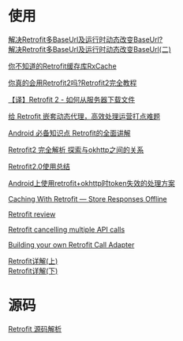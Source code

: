 # 使用

[解决Retrofit多BaseUrl及运行时动态改变BaseUrl?](https://www.jianshu.com/p/2919bdb8d09a)  
[解决Retrofit多BaseUrl及运行时动态改变BaseUrl(二)](https://www.jianshu.com/p/35a8959c2f86)

[你不知道的Retrofit缓存库RxCache](https://www.jianshu.com/p/b58ef6b0624b)

[你真的会用Retrofit2吗?Retrofit2完全教程](https://www.jianshu.com/p/308f3c54abdd)

[【译】Retrofit 2 - 如何从服务器下载文件](https://www.jianshu.com/p/92bb85fc07e8)

[给 Retrofit 嵌套动态代理，高效处理运营打点难题](https://mp.weixin.qq.com/s/NFHNRQM9FAkxZDPbn5M-iA)

[Android 必备知识点 Retrofit的全面讲解](https://mp.weixin.qq.com/s/SJvxtpP5a47NVtH0GW14kw)

[Retrofit2 完全解析 探索与okhttp之间的关系](https://blog.csdn.net/lmj623565791/article/details/51304204)

[Retrofit2.0使用总结](https://www.jianshu.com/p/3e13e5d34531)

[Android上使用retrofit+okhttp时token失效的处理方案](https://www.jianshu.com/p/62ab11ddacc8)

[Caching With Retrofit — Store Responses Offline](https://medium.com/@bapspatil/caching-with-retrofit-store-responses-offline-71439ed32fda)

[Retrofit review](https://medium.com/@con.fotiadis/retrofit-review-9a27f719a87f)

[Retrofit cancelling multiple API calls](https://proandroiddev.com/retrofit-cancelling-multiple-api-calls-4dc6b7dc0bbd)

[Building your own Retrofit Call Adapter](https://android.jlelse.eu/building-your-own-retrofit-call-adapter-b198169bab69)

[Retrofit详解(上)](https://github.com/CharonChui/AndroidNote/blob/master/SourceAnalysis/Netowork/Retrofit%E8%AF%A6%E8%A7%A3(%E4%B8%8A).md)  
[Retrofit详解(下)](https://github.com/CharonChui/AndroidNote/blob/master/SourceAnalysis/Netowork/Retrofit%E8%AF%A6%E8%A7%A3(%E4%B8%8B).md)


# 源码

[Retrofit 源码解析](https://github.com/android-cn/android-open-project-analysis/tree/master/tool-lib/network/retrofit)
